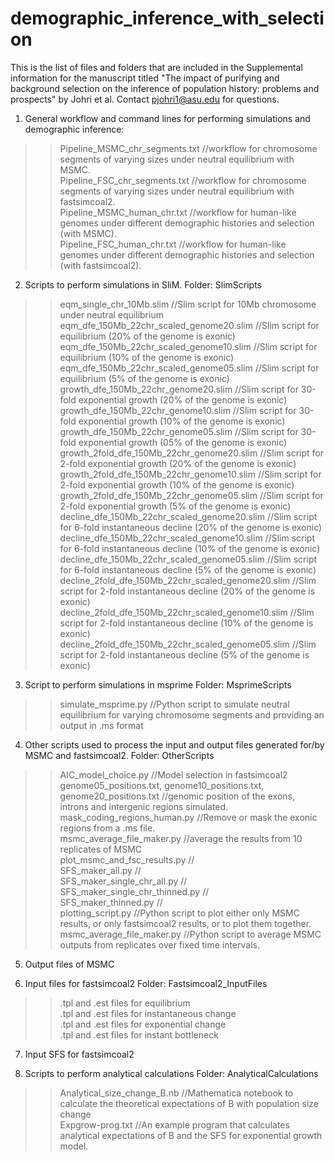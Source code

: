 # demographic_inference_with_selection
This is the list of files and folders that are included in the Supplemental information for the manuscript titled "The impact of purifying and background selection on the inference of population history: problems and prospects" by Johri et al. Contact pjohri1@asu.edu for questions.

1. General workflow and command lines for performing simulations and demographic inference:
>> Pipeline_MSMC_chr_segments.txt //workflow for chromosome segments of varying sizes under neutral equilibrium with MSMC.\
>> Pipeline_FSC_chr_segments.txt //workflow for chromosome segments of varying sizes under neutral equilibrium with fastsimcoal2.\
>> Pipeline_MSMC_human_chr.txt //workflow for human-like genomes under different demographic histories and selection (with MSMC).\
>> Pipeline_FSC_human_chr.txt //workflow for human-like genomes under different demographic histories and selection (with fastsimcoal2).

2. Scripts to perform simulations in SliM.
Folder: SlimScripts
>> eqm_single_chr_10Mb.slim //Slim script for 10Mb chromosome under neutral equilibrium
>> eqm_dfe_150Mb_22chr_scaled_genome20.slim //Slim script for equilibrium (20% of the genome is exonic)
>> eqm_dfe_150Mb_22chr_scaled_genome10.slim //Slim script for equilibrium (10% of the genome is exonic)
>> eqm_dfe_150Mb_22chr_scaled_genome05.slim //Slim script for equilibrium (5% of the genome is exonic)
>> growth_dfe_150Mb_22chr_genome20.slim //Slim script for 30-fold exponential growth (20% of the genome is exonic)
>> growth_dfe_150Mb_22chr_genome10.slim //Slim script for 30-fold exponential growth (10% of the genome is exonic)
>> growth_dfe_150Mb_22chr_genome05.slim //Slim script for 30-fold exponential growth (05% of the genome is exonic)
>> growth_2fold_dfe_150Mb_22chr_genome20.slim //Slim script for 2-fold exponential growth (20% of the genome is exonic)\
>> growth_2fold_dfe_150Mb_22chr_genome10.slim //Slim script for 2-fold exponential growth (10% of the genome is exonic)\
>> growth_2fold_dfe_150Mb_22chr_genome05.slim //Slim script for 2-fold exponential growth (5% of the genome is exonic)\
>> decline_dfe_150Mb_22chr_scaled_genome20.slim //Slim script for 6-fold instantaneous decline (20% of the genome is exonic)\
>> decline_dfe_150Mb_22chr_scaled_genome10.slim //Slim script for 6-fold instantaneous decline (10% of the genome is exonic)\
>> decline_dfe_150Mb_22chr_scaled_genome05.slim //Slim script for 6-fold instantaneous decline (5% of the genome is exonic)\
>> decline_2fold_dfe_150Mb_22chr_scaled_genome20.slim //Slim script for 2-fold instantaneous decline (20% of the genome is exonic)\
>> decline_2fold_dfe_150Mb_22chr_scaled_genome10.slim //Slim script for 2-fold instantaneous decline (10% of the genome is exonic)\
>> decline_2fold_dfe_150Mb_22chr_scaled_genome05.slim //Slim script for 2-fold instantaneous decline (5% of the genome is exonic)

3. Script to perform simulations in msprime
Folder: MsprimeScripts
>> simulate_msprime.py //Python script to simulate neutral equilibrium for varying chromosome segments and providing an output in .ms format

4. Other scripts used to process the input and output files generated for/by MSMC and fastsimcoal2.
Folder: OtherScripts
>> AIC_model_choice.py //Model selection in fastsimcoal2\
>> genome05_positions.txt, genome10_positions.txt, genome20_positions.txt //genomic position of the exons, introns and intergenic regions simulated.\
>> mask_coding_regions_human.py //Remove or mask the exonic regions from a .ms file.\
>> msmc_average_file_maker.py //average the results from 10 replicates of MSMC\
>> plot_msmc_and_fsc_results.py //\
>> SFS_maker_all.py //\
>> SFS_maker_single_chr_all.py //\
>> SFS_maker_single_chr_thinned.py //\
>> SFS_maker_thinned.py //\
>> plotting_script.py //Python script to plot either only MSMC results, or only fastsimcoal2 results, or to plot them together.\
>> msmc_average_file_maker.py //Python script to average MSMC outputs from replicates over fixed time intervals.

5. Output files of MSMC

6. Input files for fastsimcoal2
Folder: Fastsimcoal2_InputFiles
>> .tpl and .est files for equilibrium\
>> .tpl and .est files for instantaneous change\
>> .tpl and .est files for exponential change\
>> .tpl and .est files for instant bottleneck

7. Input SFS for fastsimcoal2

8. Scripts to perform analytical calculations
Folder: AnalyticalCalculations
>> Analytical_size_change_B.nb //Mathematica notebook to calculate the theoretical expectations of B with population size change\
>> Expgrow-prog.txt //An example program that calculates analytical expectations of B and the SFS for exponential growth model.
